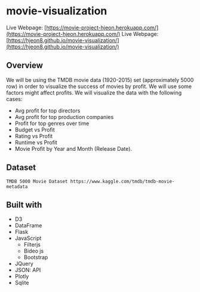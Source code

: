 # movie-visualization
Live Webpage: [https://movie-project-hjeon.herokuapp.com/](https://movie-project-hjeon.herokuapp.com/)
Live Webpage: [https://hjeon8.github.io/movie-visualization/](https://hjeon8.github.io/movie-visualization/)


## Overview
We will be using the TMDB movie data (1920-2015) set (approximately 5000 row) in order to visualize the success of movies by profit. We will use some factors might affect profits. We will visualize the data with the following cases: 
* Avg profit for top directors
* Avg profit for top production companies
* Profit for top genres over time
* Budget vs Profit
* Rating vs Profit
* Runtime vs Profit
* Movie Profit by Year and Month (Release Date). 


## Dataset
```
TMDB 5000 Movie Dataset https://www.kaggle.com/tmdb/tmdb-movie-metadata
```

## Built with
* D3
* DataFrame
* Flask
* JavaScript
  * Filterjs
  * Bideo js
  * Bootstrap
* JQuery
* JSON: API
* Plotly
* Sqlite

